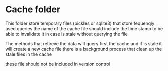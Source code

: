 # Cache folder

This folder store temporary files (pickles or sqlite3) that store fequenqly used queries
the name of the cache file should include the time stamp to be able to invalidate it in case is stale without querying the file

The methods that retireve the data will query first the cache and if is stale it will create a new cache file
there is a background process that clean up the stale files in the cache

these file should not be included in version control